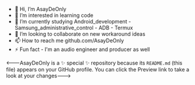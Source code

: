 - 👋 Hi, I’m AsayDeOnly
- 👀 I’m interested in learning code
- 🌱 I’m currently studying Android_development - Samsung_administrative_control - ADB - Termux
- 💞️ I’m looking to collaborate on new workaround ideas
- 📫 How to reach me github.com/AsayDeOnly
- ⚡ Fun fact - I'm an audio engineer and producer as well
  




<---AsayDeOnly is a ✨ special ✨ repository because its `README.md` (this file) appears on your GitHub profile.
You can click the Preview link to take a look at your changes--->
